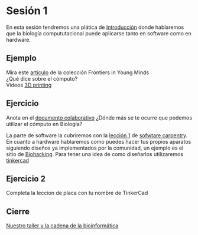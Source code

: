 # Sesión 1 

En esta sesión tendremos una plática de [Introducción](https://docs.google.com/presentation/d/1KAqX-04a1SJ_7_JD8wbF9rTOHVcUfmHmMM2xhBKcLI4/edit?usp=sharing) donde hablaremos que la biología compututacional puede aplicarse tanto en software como en hardware.  

## Ejemplo  
Mira este [artículo](https://kids.frontiersin.org/article/10.3389/frym.2019.00014) de la colección Frontiers in Young Minds  
¿Qué dice sobre el cómputo?  
Videos [3D printing](https://www.youtube.com/watch?v=cuHUj_kE5ok)
  
## Ejercicio 
Anota en el [documento colaborativo](https://etherpad.net/p/compbio) ¿Dónde más se te ocurre que podemos utilizar el cómputo en Biología?  

La parte de software la cubriremos con la [lección 1](https://swcarpentry.github.io/shell-novice-es/) de [sofwtare carpentry](https://software-carpentry.org/). En cuanto a hardware hablaremos como puedes hacer tus propios aparatos siguiendo diseños ya implementados por la comunidad, un ejemplo es el sitio de [Biohacking](http://biohackacademy.github.io/). Para tener una idea de como diseñarlos utilizaremos [tinkercad](https://www.tinkercad.com/)
  
## Ejercicio 2  
Completa la leccion de placa con tu nombre de TinkerCad

## Cierre 
[Nuestro taller y la cadena de la bioinformática](https://docs.google.com/presentation/d/1wQqca33i2SCUj3j1AYKoPLWcLNsqY2ApQbsF10uhu9g/edit?usp=sharing)
